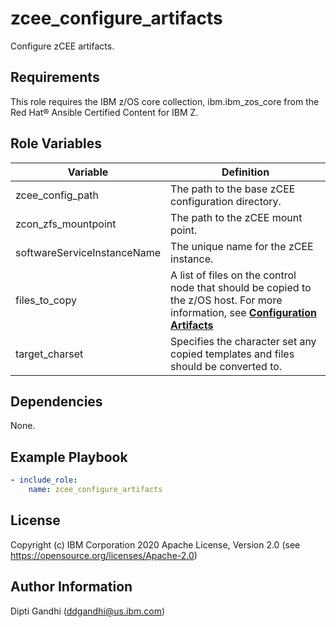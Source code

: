 zcee_configure_artifacts
=========

Configure zCEE artifacts.

Requirements
------------

This role requires the IBM z/OS core collection, ibm.ibm_zos_core from the Red Hat® Ansible Certified Content for IBM Z.

Role Variables
--------------

| Variable                    | Definition                                                                                                                                                                                                                                                                                                                                                                                                                                                                                    |
| --------------------------- | --------------------------------------------------------------------------------------------------------------------------------------------------------------------------------------------------------------------------------------------------------------------------------------------------------------------------------------------------------------------------------------------------------------------------------------------------------------------------------------------- |
| zcee_config_path            | The path to the base zCEE configuration directory.                                                                                                                                                                                                                                                                                                                                                                                                                                                                                                                                                                                                                                                                                                                                                                                                                                                         |
| zcon_zfs_mountpoint         | The path to the zCEE mount point.                                                                                                                                                                                                                                                                                                                                                                                                                                                              |
| softwareServiceInstanceName | The unique name for the zCEE instance.                                                                                                                                                                                                                                                                                                                                                                                                                                                      |
| files_to_copy               | A list of files on the control node that should be copied to the z/OS host. For more information, see [**Configuration Artifacts**]( https://github.ibm.com/IBMZSoftware/ansible-zcee/blob/dev/roles/zcee_configure_artifacts/defaults/main.yml)                                                                                                                                                                                                                                                                                                                                                                                                                                     |
| target_charset              | Specifies the character set any copied templates and files should be converted to.                                                                                                                                                                                                                                                                                                                                                                                                        |


Dependencies
------------

None.

Example Playbook
----------------

```yaml
- include_role:
    name: zcee_configure_artifacts
```

License
-------

Copyright (c) IBM Corporation 2020 Apache License, Version 2.0 (see https://opensource.org/licenses/Apache-2.0)


Author Information
------------------

Dipti Gandhi (ddgandhi@us.ibm.com)
